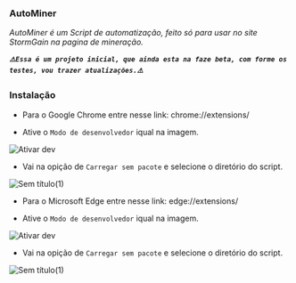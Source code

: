 <h3>AutoMiner</h3>

*AutoMiner é um Script de automatização, feito só para usar no site StormGain na pagina de mineração.*

***`⚠️Essa é um projeto inicial, que ainda esta na faze beta, com forme os testes, vou trazer atualizações.⚠️`***

<h3>Instalação</h3>

* Para o Google Chrome entre nesse link: chrome://extensions/

* Ative o `Modo de desenvolvedor` iqual na imagem.

![Ativar dev](https://user-images.githubusercontent.com/50783766/133022273-d467e260-5096-43a6-aa02-532677c1c0d1.png)

* Vai na opição de `Carregar sem pacote` e selecione o diretório do script.

![Sem título(1)](https://user-images.githubusercontent.com/50783766/133022231-04aa522e-81e3-45ad-8516-ddbc4d594eb5.png)


* Para o Microsoft Edge entre nesse link: edge://extensions/

* Ative o `Modo de desenvolvedor` iqual na imagem.

![Ativar dev](https://user-images.githubusercontent.com/50783766/133022288-6ebef1e9-0ddd-4db9-ad25-ad5753b3c504.png)

* Vai na opição de `Carregar sem pacote` e selecione o diretório do script.

![Sem título(1)](https://user-images.githubusercontent.com/50783766/133022292-421f792f-1942-4d7f-beb6-5de9b015127d.png)
